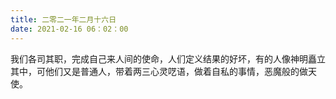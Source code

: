```yaml
---
title: 二零二一年二月十六日
date: 2021-02-16 06：02：00
---
```


我们各司其职，完成自己来人间的使命，人们定义结果的好坏，有的人像神明矗立其中，可他们又是普通人，带着两三心灵呓语，做着自私的事情，恶魔般的做天使。
